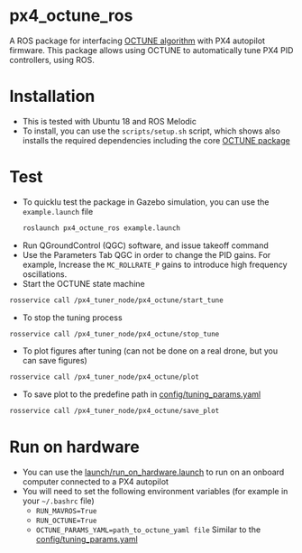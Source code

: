 # px4_octune_ros
A ROS package for interfacing [OCTUNE algorithm](https://github.com/mzahana/octune) with PX4 autopilot firmware. This package allows using OCTUNE to automatically tune PX4 PID controllers, using ROS.

# Installation
* This is tested with Ubuntu 18 and ROS Melodic
* To install, you can use the `scripts/setup.sh` script, which shows also installs the required dependencies including the core [OCTUNE package](https://github.com/mzahana/octune)

# Test
* To quicklu test the package in Gazebo simulation, you can use the `example.launch` file
  ```bash
  roslaunch px4_octune_ros example.launch
  ```
 * Run QGroundControl (QGC) software, and issue takeoff command
 * Use the Parameters Tab QGC in order to change the PID gains. For example, Increase the `MC_ROLLRATE_P` gains to introduce high frequency oscillations.
 * Start the OCTUNE state machine
  ```bash
  rosservice call /px4_tuner_node/px4_octune/start_tune
  ```
 * To stop the tuning process
  ```bash
  rosservice call /px4_tuner_node/px4_octune/stop_tune
  ```
 * To plot figures after tuning (can not be done on a real drone, but you can save figures)
  ```bash
  rosservice call /px4_tuner_node/px4_octune/plot
  ```
 * To save plot to the predefine path in [config/tuning_params.yaml](https://github.com/mzahana/px4_octune_ros/blob/main/config/tuning_params.yaml#L4)
  ```bash
  rosservice call /px4_tuner_node/px4_octune/save_plot
  ```
  
  # Run on hardware
  * You can use the [launch/run_on_hardware.launch](https://github.com/mzahana/px4_octune_ros/blob/main/launch/run_on_hardware.launch) to run on an onboard computer connected to a PX4 autopilot
  * You will need to set the following environment variables (for example in your `~/.bashrc` file)
    * `RUN_MAVROS=True`
    * `RUN_OCTUNE=True`
    * `OCTUNE_PARAMS_YAML=path_to_octune_yaml file` Similar to the [config/tuning_params.yaml](https://github.com/mzahana/px4_octune_ros/blob/main/config/tuning_params.yaml)
